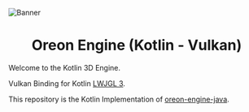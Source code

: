 ![Banner](https://github.com/fynnfluegge/oreon-engine/blob/master/docs/_images/welcome_image.png)

<h1 align="center">Oreon Engine (Kotlin - Vulkan)</h1>

Welcome to the Kotlin 3D Engine.

Vulkan Binding for Kotlin [LWJGL 3](https://www.lwjgl.org/).

This repository is the Kotlin Implementation of [oreon-engine-java](https://github.com/fynnfluegge/oreon-engine).
